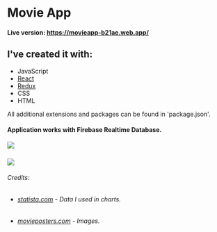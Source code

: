 # Movie App
#### Live version: https://movieapp-b21ae.web.app/

## I've created it with:
 * JavaScript
 * [React][reactlink]
 * [Redux][reduxlink]
 * CSS
 * HTML
 
 All additional extensions and packages can be found in 'package.json'.
 
 #### Application works with Firebase Realtime Database.
 
 ![](media-Readme/1.gif)
 ###
 ![](media-Readme/2.gif)
 
###### Credits:
 * ###### [statista.com][statisticalink] - Data I used in charts.
 * ###### [movieposters.com][movielink] - Images.
 

[movielink]:https://www.movieposters.com/
[statisticalink]:https://www.statista.com/
[reactlink]:https://reactjs.org/
[reduxlink]:https://redux.js.org/
